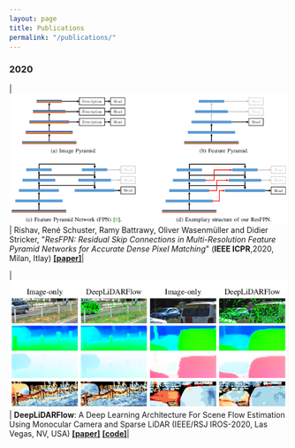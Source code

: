 ```yaml
---
layout: page
title: Publications
permalink: "/publications/"
---
```


### 2020

|!["ResFPN"](images/resfpn.png) | Rishav, René Schuster, Ramy Battrawy, Oliver Wasenmüller and Didier Stricker, "*ResFPN:
Residual Skip Connections in Multi-Resolution Feature Pyramid Networks for Accurate Dense Pixel
Matching*" (**IEEE ICPR**,2020, Milan, Itlay) [**[paper]**](https://arxiv.org/abs/2006.12235)|

|!["DeepLiDARFlow"](images/deeplidarflow.png) | **DeepLiDARFlow**: A Deep Learning Architecture For Scene Flow Estimation Using Monocular Camera and Sparse LiDAR (IEEE/RSJ IROS-2020, Las Vegas, NV, USA) [**[paper]**](https://drive.google.com/file/d/1JNMqfkK0yghZ2bYV9njsFuM9Qc251Cyt/view?usp=sharing) [**[code]**](#)|
 
